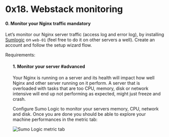 <h1 class="gap">0x18. Webstack monitoring</h1>


<h4 class="task">
    0. Monitor your Nginx traffic
      <span class="alert alert-warning mandatory-optional">
        mandatory
      </span>
</h4><p>Let’s monitor our Nginx server traffic (access log and error log), by installing <a href="/rltoken/iZXLFtq7EfU2-iObKg2xEg" target="_blank" title="Sumlogic">Sumlogic</a> on <code>web-01</code> (feel free to do it on other servers a well). Create an account and follow the setup wizard flow.</p><p>Requirements:</p><ul>

<h4 class="task">
    1. Monitor your server
      <span class="alert alert-info mandatory-optional">
        #advanced
      </span>
</h4><p>Your Nginx is running on a server and its health will impact how well Nginx and other server running on it perform. A server that is overloaded with tasks that are too CPU, memory, disk or network intensive will end up not performing as expected, might just freeze and crash.</p><p>Configure Sumo Logic to monitor your servers memory, CPU, network and disk. Once you are done you should be able to explore your machine performances in the metric tab:</p><p><img alt="Sumo Logic metric tab" src="https://i.imgur.com/OKYDhCv.png"/></p>

